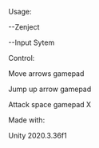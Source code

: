 Usage:

 --Zenject

 --Input Sytem

Control:

Move	arrows gamepad

Jump	up arrow gamepad

Attack	space gamepad X

Made with:

Unity 2020.3.36f1
